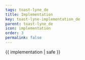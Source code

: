 ```yaml
---
tags: toast-lyne_de
title: Implementation
key: toast-lyne-implementation_de
parent: toast-lyne_de
icon: implementation
order: 3
permalink: false  
---
```

 {{ implementation | safe }}


